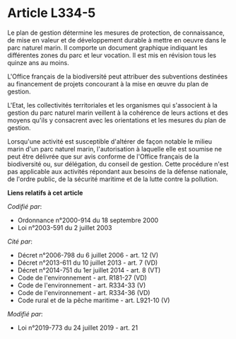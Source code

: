 # Article L334-5

Le plan de gestion détermine les mesures de protection, de connaissance, de mise en valeur et de développement durable à
mettre en oeuvre dans le parc naturel marin. Il comporte un document graphique indiquant les différentes zones du parc et
leur vocation. Il est mis en révision tous les quinze ans au moins.

L'Office français de la biodiversité peut attribuer des subventions destinées au financement de projets concourant à la mise
en œuvre du plan de gestion.

L'Etat, les collectivités territoriales et les organismes qui s'associent à la gestion du parc naturel marin veillent à la
cohérence de leurs actions et des moyens qu'ils y consacrent avec les orientations et les mesures du plan de gestion.

Lorsqu'une activité est susceptible d'altérer de façon notable le milieu marin d'un parc naturel marin, l'autorisation à
laquelle elle est soumise ne peut être délivrée que sur avis conforme de l'Office français de la biodiversité ou, sur
délégation, du conseil de gestion. Cette procédure n'est pas applicable aux activités répondant aux besoins de la défense
nationale, de l'ordre public, de la sécurité maritime et de la lutte contre la pollution.

**Liens relatifs à cet article**

_Codifié par_:

  - Ordonnance n°2000-914 du 18 septembre 2000
  - Loi n°2003-591 du 2 juillet 2003

_Cité par_:

  - Décret n°2006-798 du 6 juillet 2006 - art. 12 (V)
  - Décret n°2013-611 du 10 juillet 2013 - art. 7 (VD)
  - Décret n°2014-751 du 1er juillet 2014 - art. 8 (VT)
  - Code de l'environnement - art. R181-27 (VD)
  - Code de l'environnement - art. R334-33 (V)
  - Code de l'environnement - art. R334-36 (VD)
  - Code rural et de la pêche maritime - art. L921-10 (V)

_Modifié par_:

  - Loi n°2019-773 du 24 juillet 2019 - art. 21
